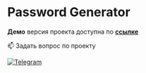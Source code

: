 # Password Generator

**Демо** версия проекта доступна по **[ссылке](https://koshinva.github.io/password-generator/ 'https://koshinva.github.io/password-generator/')**

📫 Задать вопрос по проекту 

<a href="https://t.me/imp_0593" target="_blank" rel="noreferrer"> <img src="https://img.shields.io/badge/Telegram-blue?style=for-the-badge&logo=telegram&logoColor=white" alt="Telegram"/> </a>